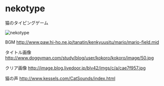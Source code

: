 # nekotype

猫のタイピングゲーム

![nekotype](https://github.com/aoyama-val/nekotype/assets/13144822/61aea734-f700-4ede-ad42-dff67cfc8766)


BGM
http://www.paw.hi-ho.ne.jp/tanatin/kenkyuusitu/mario/mario-field.mid

タイトル画像
http://www.doggyman.com/study/blog/user/kokoro/kokoro/image/50.jpg

クリア画像
http://image.blog.livedoor.jp/blv42/imgs/c/a/cae7f957.jpg

猫の声
http://www.kessels.com/CatSounds/index.html
